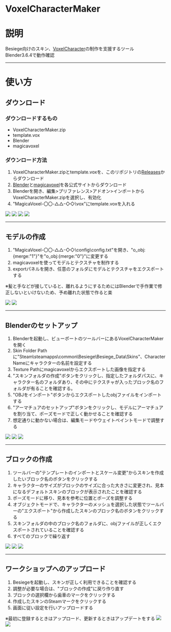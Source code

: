 # VoxelCharacterMaker

# 説明
Besiege向けのスキン、[VoxelCharacter](https://steamcommunity.com/workshop/filedetails/?id=2555529376)の制作を支援するツール  
Blender3.6.4で動作確認

***
# 使い方
## ダウンロード
### ダウンロードするもの
* VoxelCharacterMaker.zip
* template.vox
* Blender
* magicavoxel

### ダウンロード方法
1. VoxelCharacterMaker.zipとtemplate.voxを、このリポジトリの[Releases](https://github.com/Gomanosuke/VoxelCharacterMaker/releases)からダウンロード
1. [Blender](https://www.blender.org/download/)と[magicavoxel](https://ephtracy.github.io/index.html?page=mv_main)を各公式サイトからダウンロード
1. Blenderを開き、編集>プリファレンス>アドオン>インポートからVoxelCharacterMaker.zipを選択し、有効化
1. "MagicaVoxel-〇〇-△△-◇◇\vox"にtemplate.voxを入れる

![](Documentation\プリファレンス.png)
![](Documentation\インストール.png)
![](Documentation\有効化.png)
![](Documentation\テンプレート.png)

***
## モデルの作成
1. "MagicaVoxel-〇〇-△△-◇◇\config\config.txt"を開き、"o_obj:{merge:"1"}"を"o_obj:{merge:"0"}"に変更する
2. magicavoxelを使ってモデルとテクスチャを制作する
3. exportパネルを開き、任意のフォルダにモデルとテクスチャをエクスポートする

※髪と手などが接していると、離れるようにするためにはBlenderで手作業で修正しないといけないため、予め離れた状態で作ると楽

![](Documentation\merge.png)
![](Documentation\export.png)
***
## Blenderのセットアップ
1. Blenderを起動し、ビューポートのツールバーにあるVoxelCharacterMakerを開く
1. Skin Folder Pathに"Steam\steamapps\common\Besiege\Besiege_Data\Skins"、Character Nameにキャラクターの名前を設定する
1. Texture Pathにmagicavoxelからエクスポートした画像を指定する
1. "スキンフォルダの作成"ボタンをクリックし、指定したフォルダパスに、キャラクター名のフォルダあり、その中にテクスチャが入ったブロック名のフォルダが有ることを確認する。
1. "OBJをインポート"ボタンからエクスポートしたobjファイルをインポートする
1. "アーマチュアのセットアップ"ボタンをクリックし、モデルにアーマチュアを割り当て、ポーズモードで正しく動かせることを確認する
1. 想定通りに動かない場合は、編集モードやウェイトペイントモードで調整する

![](Documentation\setup.png)
![](Documentation\フォルダ.png)
![](Documentation\pose01.png)
***
## ブロックの作成
1. ツールバーの"テンプレートのインポートとスケール変更"からスキンを作成したいブロック名のボタンをクリックする
1. キャラクターのサイズがブロックのサイズに合った大きさに変更され、見本になるデフォルトスキンのブロックが表示されたことを確認する
1. ポーズモードに移り、見本を参考に位置とポーズを調整する
1. オブジェクトモードで、キャラクターのメッシュを選択した状態でツールバーの"エクスポート"から作成したスキンのブロック名のボタンをクリックする
2. スキンフォルダの中のブロック名のフォルダに、objファイルが正しくエクスポートされていることを確認する
3. すべてのブロックで繰り返す
   
![](Documentation\pose02.png)
![](Documentation\export_obj.png)
![](Documentation\startingblock.png)
***
## ワークショップへのアップロード
1. Besiegeを起動し、スキンが正しく利用できることを確認する
2. 調整が必要な場合は、"ブロックの作成"に戻り作り直す
3. ブロックの選択欄から歯車のマークをクリックする
4. 作成したスキンのSteamマークをクリックする
5. 画面に従い設定を行いアップロードする  

※最初に登録するときはアップロード、更新するときはアップデートをする
![](Documentation\upload01.png)
![](Documentation\upload02.png)
